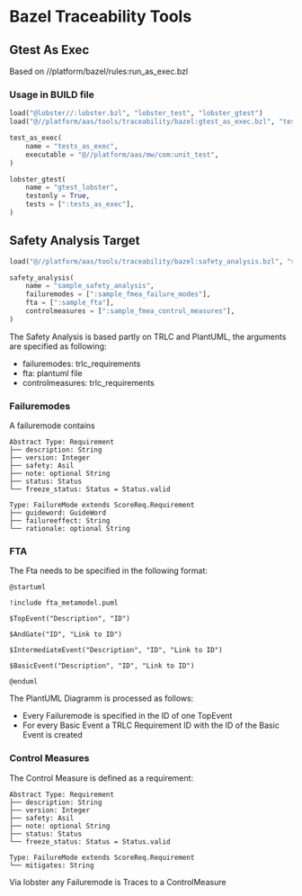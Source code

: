# Bazel Traceability Tools

## Gtest As Exec

Based on //platform/bazel/rules:run_as_exec.bzl

### Usage in BUILD file

```python
load("@lobster//:lobster.bzl", "lobster_test", "lobster_gtest")
load("@//platform/aas/tools/traceability/bazel:gtest_as_exec.bzl", "test_as_exec")

test_as_exec(
    name = "tests_as_exec",
    executable = "@//platform/aas/mw/com:unit_test",
)

lobster_gtest(
    name = "gtest_lobster",
    testonly = True,
    tests = [":tests_as_exec"],
)
```

## Safety Analysis Target

```python
load("@//platform/aas/tools/traceability/bazel:safety_analysis.bzl", "safety_analysis")

safety_analysis(
    name = "sample_safety_analysis",
    failuremodes = [":sample_fmea_failure_modes"],
    fta = [":sample_fta"],
    controlmeasures = [":sample_fmea_control_measures"],
)
```

The Safety Analysis is based partly on TRLC and PlantUML, the arguments are specified as following:

- failuremodes: trlc_requirements
- fta: plantuml file
- controlmeasures: trlc_requirements

### Failuremodes
A failuremode contains

```
Abstract Type: Requirement
├── description: String
├── version: Integer
├── safety: Asil
├── note: optional String
├── status: Status
└── freeze_status: Status = Status.valid

Type: FailureMode extends ScoreReq.Requirement
├── guideword: GuideWord
├── failureeffect: String
└── rationale: optional String
```

### FTA

The Fta needs to be specified in the following format:

```
@startuml

!include fta_metamodel.puml

$TopEvent("Description", "ID")

$AndGate("ID", "Link to ID")

$IntermediateEvent("Description", "ID", "Link to ID")

$BasicEvent("Description", "ID", "Link to ID")

@enduml
```

The PlantUML Diagramm is processed as follows:
- Every Failuremode is specified in the ID of one TopEvent
- For every Basic Event a TRLC Requirement ID with the ID of the Basic Event is created

### Control Measures
The Control Measure is defined as a requirement:

```
Abstract Type: Requirement
├── description: String
├── version: Integer
├── safety: Asil
├── note: optional String
├── status: Status
└── freeze_status: Status = Status.valid

Type: FailureMode extends ScoreReq.Requirement
└── mitigates: String
```

Via lobster any Failuremode is Traces to a ControlMeasure
